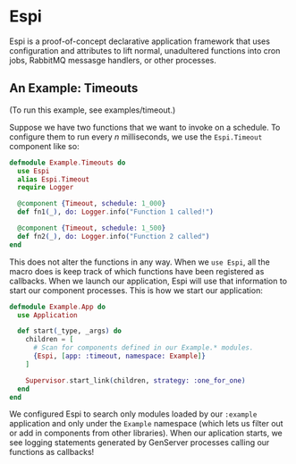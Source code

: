 # Espi

Espi is a proof-of-concept declarative application framework that uses configuration and attributes to lift normal, unadultered functions into cron jobs, RabbitMQ messasge handlers, or other processes.

## An Example: Timeouts 

(To run this example, see examples/timeout.)

Suppose we have two functions that we want to invoke on a schedule. To configure them to run every _n_ milliseconds, we use the `Espi.Timeout` component like so:

```elixir
defmodule Example.Timeouts do
  use Espi
  alias Espi.Timeout
  require Logger

  @component {Timeout, schedule: 1_000}
  def fn1(_), do: Logger.info("Function 1 called!")

  @component {Timeout, schedule: 1_500}
  def fn2(_), do: Logger.info("Function 2 called")
end
```

This does not alter the functions in any way. When we `use Espi`, all the macro does is keep track of which functions have been registered as callbacks. When we launch our application, Espi will use that information to start our component processes. This is how we start our application:

```elixir
defmodule Example.App do
  use Application

  def start(_type, _args) do
    children = [
      # Scan for components defined in our Example.* modules.
      {Espi, [app: :timeout, namespace: Example]}
    ]

    Supervisor.start_link(children, strategy: :one_for_one)
  end
end
```

We configured Espi to search only modules loaded by our `:example` application and only under the `Example` namespace (which lets us filter out or add in components from other libraries). When our aplication starts, we see logging statements generated by GenServer processes calling our functions as callbacks!
